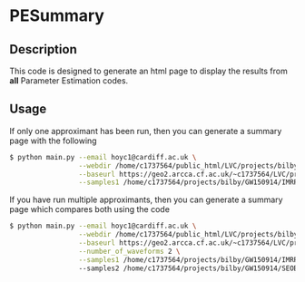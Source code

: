 # PESummary

Description
-------------

This code is designed to generate an html page to display the results from **all** Parameter Estimation codes.

Usage
------------- 

If only one approximant has been run, then you can generate a summary page with the following

```bash
$ python main.py --email hoyc1@cardiff.ac.uk \
                 --webdir /home/c1737564/public_html/LVC/projects/bilby \
                 --baseurl https://geo2.arcca.cf.ac.uk/~c1737564/LVC/projects/bilby \
                 --samples1 /home/c1737564/projects/bilby/GW150914/IMRPhenomPv2/outdir/GW150914_result.h5
```

If you have run multiple approximants, then you can generate a summary page which compares both using the code

```bash
$ python main.py --email hoyc1@cardiff.ac.uk \
                 --webdir /home/c1737564/public_html/LVC/projects/bilby \
                 --baseurl https://geo2.arcca.cf.ac.uk/~c1737564/LVC/projects/bilby \
                 --number_of_waveforms 2 \
                 --samples1 /home/c1737564/projects/bilby/GW150914/IMRPhenomPv2/outdir/GW150914_result.h5
                 --samples2 /home/c1737564/projects/bilby/GW150914/SEOBNRv3/outdir/GW150914_result.h5
```
